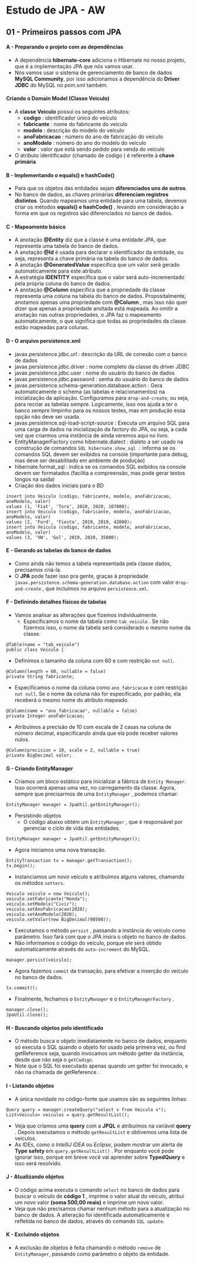 # Estudo de JPA - AW

## 01 - Primeiros passos com JPA

#### A - Preparando o projeto com as dependências
- A dependência **hibernate-core** adiciona o Hibernate no nosso projeto, que é a
  implementação JPA que nós vamos usar.
- Nós vamos usar o sistema de gerenciamento de banco de dados **MySQL
  Community**, por isso adicionamos a dependência do **Driver JDBC** do MySQL no
  pom.xml também.
#### Criando o Domain Model (Classe Veiculo)
- A **classe Veiculo** possui os seguintes atributos:
  - **codigo** : identificador único do veículo
  - **fabricante** : nome do fabricante do veículo
  - **modelo** : descrição do modelo do veículo
  - **anoFabricacao** : número do ano de fabricação do veículo
  - **anoModelo** : número do ano do modelo do veículo
  - **valor** : valor que está sendo pedido para venda do veículo
- O atributo identificador (chamado de codigo ) é referente à **chave primária**

#### B - Implementando o equals() e hashCode()
- Para que os objetos das entidades sejam **diferenciados uns de outros**.
- No banco de dados, as chaves primárias **diferenciam registros distintos**. Quando
  mapeamos uma entidade para uma tabela, devemos criar os métodos **equals()
  e hashCode()** , levando em consideração a forma em que os registros são
  diferenciados no banco de dados.

#### C - Mapeamento básico
- A anotação **@Entity** diz que a classe é uma entidade JPA, que representa uma
tabela do banco de dados.
- A anotação **@Id** é usada para declarar o identificador da entidade, ou seja,
  representa a chave primária na tabela do banco de dados.
- A anotação **@GeneratedValue** especifica que um valor será gerado
 automaticamente para este atributo.
 - A estratégia **IDENTITY** especifica que o valor será auto-incrementado pela própria
   coluna do banco de dados.
- A anotação **@Column** especifica que a propriedade da classe representa uma coluna
na tabela do banco de dados. Propositalmente, anotamos apenas uma propriedade com **@Column** , mas isso não
quer dizer que apenas a propriedade anotada está mapeada. Ao omitir a
anotação nas outras propriedades, o JPA faz o mapeamento automaticamente, o
que significa que todas as propriedades da classe estão mapeadas para colunas.

#### D - O arquivo persistence.xml
- javax.persistence.jdbc.url : descrição da URL de conexão com o banco de dados
- javax.persistence.jdbc.driver : nome completo da classe do driver JDBC
- javax.persistence.jdbc.user : nome do usuário do banco de dados
- javax.persistence.jdbc.password : senha do usuário do banco de dados
- javax.persistence.schema-generation.database.action : Gera automaticamente o schema (as tabelas e relacionamentos) na 
inicialização da aplicação. Configuramos para `drop-and-create`, ou seja, para recriar as tabelas sempre. Logicamente, isso nos ajuda a ter o banco
sempre limpinho para os nossos testes, mas em produção essa opção não deve ser usada.
- javax.persistence.sql-load-script-source : Executa um arquivo SQL para uma carga de dados na inicialização da factory do JPA, ou seja,
a cada vez que criarmos uma instância de ainda veremos aqui no livro.
- EntityManagerFactory como hibernate.dialect : dialeto a ser usado na construção de comandos `SQL hibernate.show_sql :` informa se os comandos SQL devem ser exibidos na console (importante para debug, mas deve ser desabilitado em ambiente de produção)
- hibernate.format_sql : indica se os comandos SQL exibidos na console devem ser formatados (facilita a compreensão, mas pode gerar textos longos na saída)
- Criação dos dados iniciais para o BD

```
insert into Veiculo (codigo, fabricante, modelo, anoFabricacao, anoModelo, valor)
values (1, 'Fiat', 'Toro', 2020, 2020, 107000);
insert into Veiculo (codigo, fabricante, modelo, anoFabricacao, anoModelo, valor)
values (2, 'Ford', 'Fiesta', 2019, 2019, 42000);
insert into Veiculo (codigo, fabricante, modelo, anoFabricacao, anoModelo, valor)
values (3, 'VW', 'Gol', 2019, 2020, 35000);
```

#### E - Gerando as tabelas do banco de dados
- Como ainda não temos a tabela representada pela classe dados, precisamos criá-la.
- O **JPA** pode fazer isso pra gente, graças à propriedade `javax.persistence.schema-generation.database.action` com valor `drop-and-create` , que incluímos no arquivo `persistence.xml`.

#### F - Definindo detalhes físicos de tabelas
- Vamos analisar as alterações que fizemos individualmente.
  - Especificamos o nome da tabela como `tab_veiculo` . Se não fizermos isso, o nome da tabela será considerado o mesmo nome da classe.

```
@Table(name = "tab_veiculo")
public class Veiculo {
```
  - Definimos o tamanho da coluna com 60 e com restrição `not null`.

```
@Column(length = 60, nullable = false)
private String fabricante;
```
  - Especificamos o nome da coluna como `ano_fabricacao` e com restrição `not null`. Se o nome da coluna não for especificado, por padrão, ela receberá o mesmo nome do atributo mapeado.

```
@Column(name = "ano_fabricacao", nullable = false)
private Integer anoFabricacao;
```

  - Atribuímos a precisão de 10 com escala de 2 casas na coluna de número decimal, especificando ainda que ela pode receber valores nulos.

```
@Column(precision = 10, scale = 2, nullable = true)
private BigDecimal valor;
```

#### G - Criando EntityManager
- Criamos um bloco estático para inicializar a fábrica de `Entity Manager`. Isso ocorrerá apenas uma vez, no carregamento da classe. Agora, sempre que precisarmos de uma `EntityManager` , podemos chamar:

```
EntityManager manager = JpaUtil.getEntityManager();
```
- Persistindo objetos
  - O código abaixo obtém um `EntityManager` , que é responsável por gerenciar o ciclo de vida das entidades.

```
EntityManager manager = JpaUtil.getEntityManager();
```
  - Agora iniciamos uma nova transação.

```
EntityTransaction tx = manager.getTransaction();
tx.begin();
```
  - Instanciamos um novo veículo e atribuímos alguns valores, chamando os métodos `setters`.

```
Veiculo veiculo = new Veiculo();
veiculo.setFabricante("Honda");
veiculo.setModelo("Civic");
veiculo.setAnoFabricacao(2020);
veiculo.setAnoModelo(2020);
veiculo.setValor(new BigDecimal(90500));
```
  - Executamos o método `persist` , passando a instância do veículo como parâmetro. Isso fará com que o JPA insira o objeto no banco de dados.
  - Não informamos o código do veículo, porque ele será obtido automaticamente através do `auto-increment` do MySQL.

```
manager.persist(veiculo);
```
  - Agora fazemos `commit` da transação, para efetivar a inserção do veículo no banco de dados.

```
tx.commit();
```
  - Finalmente, fechamos o `EntityManager` e o `EntityManagerFactory` .
  
```
manager.close();
JpaUtil.close();
```

#### H - Buscando objetos pelo identificado
- O método busca o objeto imediatamente no banco de dados, enquanto só executa o SQL quando o objeto for usado pela primeira vez, ou find getReference seja, quando invocamos um método getter da instância, desde que não seja o `getCodigo`.
- Note que o SQL foi executado apenas quando um getter foi invocado, e não na chamada de getReference .

#### I - Listando objetos
- A única novidade no código-fonte que usamos são as seguintes linhas:

```
Query query = manager.createQuery("select v from Veiculo v");
List<Veiculo> veiculos = query.getResultList();
```
- Veja que criamos uma **query** com a **JPQL** e atribuímos na variável **query** . Depois executamos o método `getResultList` e obtivemos uma lista de veículos.
- As IDEs, como o *IntelliJ IDEA* ou *Eclipse*, podem mostrar um alerta de **Type safety** em `query.getResultList()` . Por enquanto você pode ignorar isso, porque em breve você vai aprender sobre **TypedQuery** e isso será resolvido.

#### J - Atualizando objetos
- O código acima executa o comando `select` no banco de dados para buscar o veículo de **código 1** , imprime o valor atual do veículo, atribui um novo valor **(soma 500,00 reais)** e imprime um novo valor.
- Veja que não precisamos chamar nenhum método para a atualização no banco de dados. A alteração foi identificada automaticamente e refletida no banco de dados, através do comando `SQL update`.

#### K - Excluindo objetos
- A exclusão de objetos é feita chamando o método `remove` de `EntityManager`, passando como parâmetro o objeto da entidade.